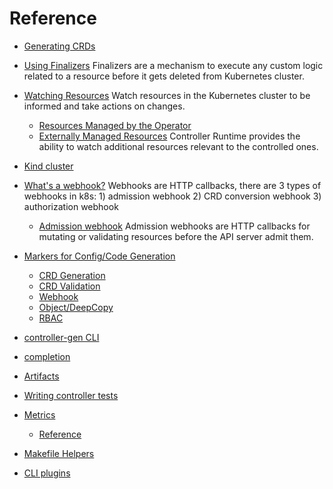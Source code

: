 # Reference

  - [Generating CRDs](generating-crd.md)
  - [Using Finalizers](using-finalizers.md)
    Finalizers are a mechanism to
    execute any custom logic related to a resource before it gets deleted from
    Kubernetes cluster.
  - [Watching Resources](watching-resources.md)
    Watch resources in the Kubernetes cluster to be informed and take actions on changes.
      - [Resources Managed by the Operator](watching-resources/operator-managed.md)
      - [Externally Managed Resources](watching-resources/externally-managed.md)
        Controller Runtime provides the ability to watch additional resources relevant to the controlled ones.
  - [Kind cluster](kind.md)
  - [What's a webhook?](webhook-overview.md)
    Webhooks are HTTP callbacks, there are 3
    types of webhooks in k8s: 1) admission webhook 2) CRD conversion webhook 3)
    authorization webhook
    - [Admission webhook](admission-webhook.md)
      Admission webhooks are HTTP
      callbacks for mutating or validating resources before the API server admit
      them.
  - [Markers for Config/Code Generation](markers.md)

      - [CRD Generation](markers/crd.md)
      - [CRD Validation](markers/crd-validation.md)
      - [Webhook](markers/webhook.md)
      - [Object/DeepCopy](markers/object.md)
      - [RBAC](markers/rbac.md)

  - [controller-gen CLI](controller-gen.md)
  - [completion](completion.md)
  - [Artifacts](artifacts.md)
  - [Writing controller tests](writing-tests.md)
  - [Metrics](metrics.md)

      - [Reference](metrics-reference.md)

  - [Makefile Helpers](makefile-helpers.md)
  - [CLI plugins](../plugins/cli-plugins.md)
